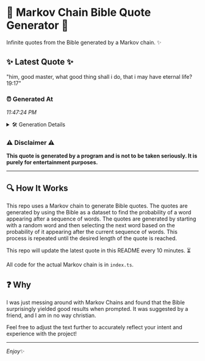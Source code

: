 # 📖 Markov Chain Bible Quote Generator 📖

Infinite quotes from the Bible generated by a Markov chain. ✨

## ✨ Latest Quote ✨
"him, good master, what good thing shall i do, that i may have eternal life? 19:17"

### ⏰ Generated At
*11:47:24 PM*

<details>
    <summary>🛠️ Generation Details</summary>
    <p>
        <strong>🌱 Seed:</strong> him,<br>
        <strong>🔄 Iterations:</strong> 15<br>
        <strong>📜 Context History:</strong><br>[ him, ]: good<br>[ him,, good ]: master,<br>[ him,, good, master, ]: what<br>[ him,, good, master,, what ]: good<br>[ him,, good, master,, what, good ]: thing<br>[ him,, good, master,, what, good, thing ]: shall<br>[ good, master,, what, good, thing, shall ]: i<br>[ master,, what, good, thing, shall, i ]: do,<br>[ what, good, thing, shall, i, do, ]: that<br>[ good, thing, shall, i, do,, that ]: i<br>[ thing, shall, i, do,, that, i ]: may<br>[ shall, i, do,, that, i, may ]: have<br>[ i, do,, that, i, may, have ]: eternal<br>[ do,, that, i, may, have, eternal ]: life?<br>[ that, i, may, have, eternal, life? ]: 19:17<br>
    </p>
</details>

### ⚠️ Disclaimer ⚠️
**This quote is generated by a program and is not to be taken seriously. It is purely for entertainment purposes.**

---

## 🔍 How It Works

This repo uses a Markov chain to generate Bible quotes. The quotes are generated by using the Bible as a dataset to find the probability of a word appearing after a sequence of words. The quotes are generated by starting with a random word and then selecting the next word based on the probability of it appearing after the current sequence of words. This process is repeated until the desired length of the quote is reached.

This repo will update the latest quote in this README every 10 minutes. ⏳

All code for the actual Markov chain is in `index.ts`.

## ❓ Why

I was just messing around with Markov Chains and found that the Bible surprisingly yielded good results when prompted. 
It was suggested by a friend, and I am in no way christian.

Feel free to adjust the text further to accurately reflect your intent and experience with the project!

---

*Enjoy*✨
